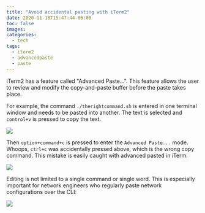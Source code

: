 ```yaml
---
title: "Avoid accidental pasting with iTerm2"
date: 2020-11-18T15:47:44-06:00
toc: false
images:
categories:
  - tech
tags: 
  - iterm2
  - advancedpaste
  - paste
---
```


iTerm2 has a feature called "Advanced Paste...".  This feature allows the user to review and modify the copy-and-paste buffer before the paste takes place.  

For example, the command `./therightcommand.sh` is entered in one terminal window and needs to be pasted into another.  The text is selected and `control+v` is pressed to copy the text.

![](/images/2020-11-18-15-48-07.png)

Then `option+command+c` is pressed to enter the `Advanced Paste...` mode.   Whoops, `ctrl+c` was accidentally pressed above, which is the wrong copy command.  This mistake is easily caught with advanced pasted in iTerm:

![](/images/2020-11-18-15-48-50.png)


Editing is not limited to a single command or single word.  This is especially important for network engineers who regularly paste network configurations over the CLI:

![](/images/2020-11-18-16-02-12.png)
